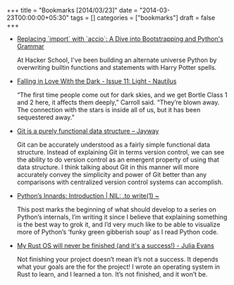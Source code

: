 +++
title = "Bookmarks [2014/03/23]"
date = "2014-03-23T00:00:00+05:30"
tags = []
categories = ["bookmarks"]
draft = false
+++

-   [Replacing \`import\` with \`accio\`: A Dive into Bootstrapping and Python's Grammar](http://mathamy.com/import-accio-bootstrapping-python-grammar.html)

    At Hacker School, I've been building an alternate universe Python by
    overwriting builtin functions and statements with Harry Potter
    spells.

-   [Falling in Love With the Dark - Issue 11: Light - Nautilus](http://nautil.us/issue/11/light/falling-in-love-with-the-dark)

    “The first time people come out for dark skies, and we get Bortle
    Class 1 and 2 here, it affects them deeply,” Carroll said. “They’re
    blown away. The connection with the stars is inside all of us, but
    it has been sequestered away.”

-   [Git is a purely functional data structure – Jayway](http://www.jayway.com/2013/03/03/git-is-a-purely-functional-data-structure/)

    Git can be accurately understood as a fairly simple functional data
    structure. Instead of explaining Git in terms version control, we
    can see the ability to do version control as an emergent property of
    using that data structure. I think talking about Git in this manner
    will more accurately convey the simplicity and power of Git better
    than any comparisons with centralized version control systems can
    accomplish.

-   [Python’s Innards: Introduction | NIL: .to write(1) ~ <about>](http://tech.blog.aknin.name/2010/04/02/pythons-innards-introduction/)

    This post marks the beginning of what should develop to a series on
    Python’s internals, I’m writing it since I believe that explaining
    something is the best way to grok it, and I’d very much like to be
    able to visualize more of Python’s ‘funky green gibberish soup’ as I
    read Python code.

-   [My Rust OS will never be finished (and it's a success!) - Julia Evans](http://jvns.ca/blog/2014/03/21/my-rust-os-will-never-be-finished/)

    Not finishing your project doesn’t mean it’s not a success. It
    depends what your goals are the for the project! I wrote an
    operating system in Rust to learn, and I learned a ton. It’s not
    finished, and it won’t be.
